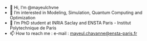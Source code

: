- 👋 Hi, I’m @mayeulchvne
- 👀 I’m interested in Modeling, Simulation, Quantum Computing and Optimization
- 🌱 I’m PhD student at INRIA Saclay and ENSTA Paris - Institut Polytechnique de Paris
- 📫 How to reach me : 
 e-mail : mayeul.chavanne@ensta-paris.fr

<!---
mayeulchvne/mayeulchvne is a ✨ special ✨ repository because its `README.md` (this file) appears on your GitHub profile.
You can click the Preview link to take a look at your changes.
--->
